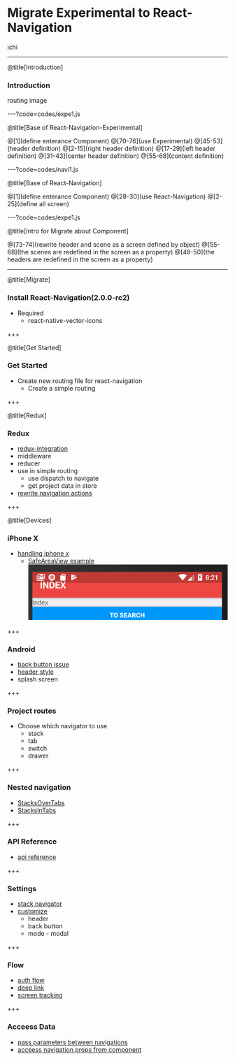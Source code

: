 # Migrate Experimental to React-Navigation

ichi

---

@title[Introduction]

### Introduction

routing image

---?code=codes/expe1.js

@title[Base of React-Navigation-Experimental]

@[1](define enterance Component)
@[70-76](use Experimental)
@[45-53](header definition)
@[2-15](right header definition)
@[17-29](left header definition)
@[31-43](center header definition)
@[55-68](content definition)

---?code=codes/navi1.js

@title[Base of React-Navigation]

@[1](define enterance Component)
@[28-30](use React-Navigation)
@[2-25](define all screen)

---?code=codes/expe1.js

@title[Intro for Migrate about Component]

@[73-74](rewrite header and scene as a screen defined by object)
@[55-68](the scenes are redefined in the screen as a property)
@[48-50](the headers are redefined in the screen as a property)

---

@title[Migrate]

### Install React-Navigation(2.0.0-rc2)

* Required
  * react-native-vector-icons

+++

@title[Get Started]

### Get Started

* Create new routing file for react-navigation
  * Create a simple routing

+++

@title[Redux]

### Redux

* [redux-integration](https://reactnavigation.org/docs/redux-integration.html#step-by-step-guide)
* middleware
* reducer
* use in simple routing
  * use dispatch to navigate
  * get project data in store
* [rewrite navigation actions](https://reactnavigation.org/docs/navigation-actions.html)

+++

@title[Devices]

### iPhone X

* [handling iphone x](https://reactnavigation.org/docs/handling-iphonex.html)
  * [SafeAreaView example](https://github.com/react-navigation/react-navigation/tree/master/examples/SafeAreaExample)
![header-style](assets/images/android-header.png)

+++

### Android

* [back button issue](https://github.com/react-navigation/react-navigation/issues/1214)
* [header style](https://github.com/react-navigation/react-navigation/issues/12)
* splash screen

+++

### Project routes

* Choose which navigator to use
  * stack
  * tab
  * switch
  * drawer

+++

### Nested navigation

* [StacksOverTabs](https://github.com/react-navigation/react-navigation/blob/master/examples/NavigationPlayground/js/StacksOverTabs.js)
* [StacksInTabs](https://github.com/react-navigation/react-navigation/blob/master/examples/NavigationPlayground/js/StacksInTabs.js)

+++

### API Reference

* [api reference](https://reactnavigation.org/docs/deep-linking.html)

+++

### Settings

* [stack navigator](https://reactnavigation.org/docs/stack-navigator.html#stacknavigatorconfig)
* [customize](https://reactnavigation.org/docs/header-buttons.html)
  * header
  * back button
  * mode - modal

+++

### Flow

* [auth flow](https://reactnavigation.org/docs/auth-flow.html#implement-our-authentication-loading-screen)
* [deep link](https://reactnavigation.org/docs/deep-linking.html)
* [screen tracking](https://reactnavigation.org/docs/screen-tracking.html)

+++

### Acceess Data

* [pass parameters between navigations](https://reactnavigation.org/docs/params.html)
* [acceess navigation props from component](https://reactnavigation.org/docs/connecting-navigation-prop.html)
